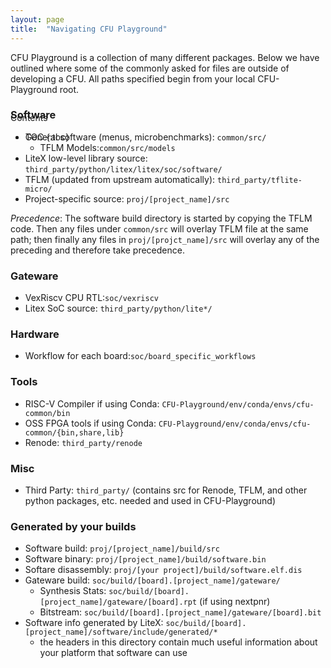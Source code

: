 ```yaml
---
layout: page
title:  "Navigating CFU Playground"
---
```


CFU Playground is a collection of many different packages. 
Below we have outlined where some of the commonly asked for files are outside of developing a CFU.
All paths specified begin from your local CFU-Playground root. 

<div id="toc_container" style="position: absolute" markdown="1">
<p class="toc_title">Contents</p>

* TOC
{:toc}
</div>

### Software
* General software (menus, microbenchmarks): `common/src/`
  * TFLM Models:`common/src/models`
* LiteX low-level library source: `third_party/python/litex/litex/soc/software/`
* TFLM (updated from upstream automatically): `third_party/tflite-micro/`
* Project-specific source: `proj/[project_name]/src`

*Precedence*: The software build directory is started by copying the TFLM code.  Then any files under `common/src` will overlay TFLM file at the same path; then finally any files in `proj/[projct_name]/src` will overlay any of the preceding and therefore take precedence.

### Gateware
* VexRiscv CPU RTL:`soc/vexriscv`
* Litex SoC source: `third_party/python/lite*/`


### Hardware
* Workflow for each board:`soc/board_specific_workflows` 

### Tools
* RISC-V Compiler if using Conda: `CFU-Playground/env/conda/envs/cfu-common/bin`
* OSS FPGA tools if using Conda: `CFU-Playground/env/conda/envs/cfu-common/{bin,share,lib}`
* Renode: `third_party/renode`


### Misc
* Third Party: `third_party/` (contains src for Renode, TFLM, and other python packages, etc. needed and used in CFU-Playground) 

### Generated by your builds
* Software build: `proj/[project_name]/build/src`
* Software binary: `proj/[project_name]/build/software.bin`
* Softare disassembly: `proj/[your project]/build/software.elf.dis`
* Gateware build: `soc/build/[board].[project_name]/gateware/`
  * Synthesis Stats: `soc/build/[board].[project_name]/gateware/[board].rpt` (if using nextpnr)
  * Bitstream: `soc/build/[board].[project_name]/gateware/[board].bit`
* Software info generated by LiteX: `soc/build/[board].[project_name]/software/include/generated/*`
  * the headers in this directory contain much useful information about your platform that software can use   
